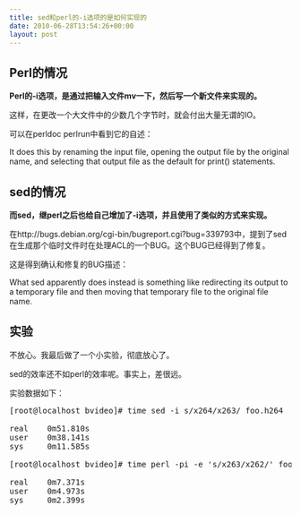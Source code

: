 ```yaml
---
title: sed和perl的-i选项的是如何实现的
date: 2010-06-28T13:54:26+00:00
layout: post
---
```

## Perl的情况

**Perl的-i选项，是通过把输入文件mv一下，然后写一个新文件来实现的。**

这样，在更改一个大文件中的少数几个字节时，就会付出大量无谓的IO。

可以在perldoc perlrun中看到它的自述：
  
It does this by renaming the input file, opening the output file by the original name, and selecting that output file as the default for print() statements.

## sed的情况

**而sed，继perl之后也给自己增加了-i选项，并且使用了类似的方式来实现。**

在http://bugs.debian.org/cgi-bin/bugreport.cgi?bug=339793中，提到了sed在生成那个临时文件时在处理ACL的一个BUG。这个BUG已经得到了修复。

这是得到确认和修复的BUG描述：
  
What sed apparently does instead is something like redirecting its output to a temporary file and then moving that temporary file to the original file name.

## 实验

不放心。我最后做了一个小实验，彻底放心了。

sed的效率还不如perl的效率呢。事实上，差很远。

实验数据如下：

<pre class="brush: bash">[root@localhost bvideo]# time sed -i s/x264/x263/ foo.h264

real    0m51.810s
user    0m38.141s
sys     0m11.585s

[root@localhost bvideo]# time perl -pi -e 's/x263/x262/' foo.h264

real    0m7.371s
user    0m4.973s
sys     0m2.399s
</pre>
